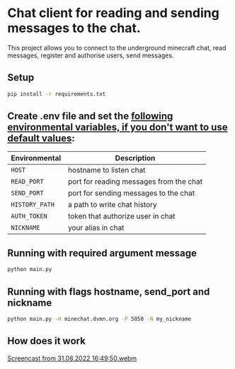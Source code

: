 # Chat client for reading and sending messages to the chat.

This project allows you to connect to the underground minecraft chat, read messages, register and authorise users, send messages.

## Setup

```bash
pip install -r requirements.txt
```

## Create **.env** file and set the <ins>following environmental variables, if you don't want to use default values</ins>:  
| Environmental  | Description                             |
|----------------|-----------------------------------------|
| `HOST`         | hostname to listen chat                 |       
| `READ_PORT`    | port for reading messages from the chat |      
| `SEND_PORT`    | port for sending messages to the chat   |
| `HISTORY_PATH` | a path to write chat history            |
| `AUTH_TOKEN`   | token that authorize user in chat       |
| `NICKNAME`     | your alias in chat                      |


## Running with required argument message
```bash
python main.py
```

## Running with flags hostname, send_port and nickname
```bash
python main.py -H minechat.dvmn.org -P 5050 -N my_nickname
```

## How does it work
[Screencast from 31.08.2022 16:49:50.webm](https://user-images.githubusercontent.com/54985705/187698619-03ae39e9-d2dc-442f-aafc-b61f35260564.webm)
